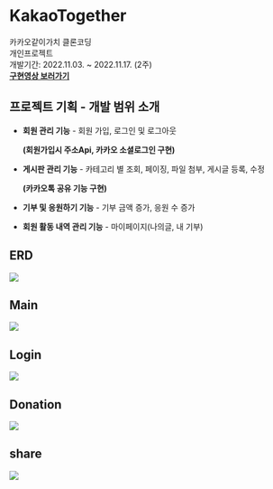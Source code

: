# KakaoTogether
카카오같이가치 클론코딩
<br>
개인프로젝트
<br>
개발기간: 2022.11.03. ~ 2022.11.17. (2주)
<br>
**[구현영상 보러가기](https://www.youtube.com/watch?v=7Y1O45--hq0)**
<br>
## 프로젝트 기획 - 개발 범위 소개
- **회원 관리 기능** - 회원 가입, 로그인 및 로그아웃

     **(회원가입시 주소Api, 카카오 소셜로그인 구현)**

- **게시판 관리 기능** - 카테고리 별 조회, 페이징, 파일 첨부, 게시글 등록, 수정

     **(카카오톡 공유 기능 구현)**

- **기부 및 응원하기 기능** - 기부 금액 증가, 응원 수 증가

- **회원 활동 내역 관리 기능** - 마이페이지(나의글, 내 기부)



## ERD

<img src="https://user-images.githubusercontent.com/102591792/202476729-12df933d-335e-48ad-a5a7-0ece2c0a84a9.png">

## Main
<img src="https://user-images.githubusercontent.com/102591792/202474523-cc09b5aa-b171-444f-9a84-3cd10613b28e.JPG">

## Login
<img src="https://user-images.githubusercontent.com/102591792/202474543-b7a79318-1e0b-40d8-bdb7-bf75cb7549f5.JPG">

## Donation
<img src="https://user-images.githubusercontent.com/102591792/202474564-6622f8c9-eeb0-4576-8801-55fbf0d0cc59.JPG">

## share
<img src="https://user-images.githubusercontent.com/102591792/202474576-876fd45d-5e9f-4ad2-a1db-0f9d7200ff99.JPG">


